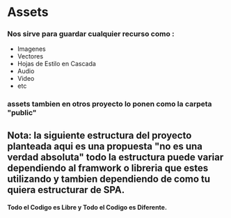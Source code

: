 # Assets

### Nos sirve para guardar cualquier recurso como : 
- Imagenes
- Vectores
- Hojas de Estilo en Cascada
- Audio 
- Video
- etc

### assets tambien en otros proyecto lo ponen como la carpeta "public"

## Nota: la siguiente estructura del proyecto planteada aqui es una propuesta "no es una verdad absoluta" todo la estructura puede variar dependiendo al framwork o libreria que estes utilizando y tambien dependiendo de como tu quiera estructurar de SPA.

#### Todo el Codigo es Libre y Todo el Codigo es Diferente.